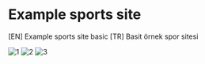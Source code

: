 # Example sports site
 [EN] Example sports site basic
 [TR] Basit örnek spor sitesi

![1](https://github.com/BagaturBey/Example-sports-site-basic/assets/107503923/c3ae20b2-7622-4aa5-aacd-b68d3bbfff77)
![2](https://github.com/BagaturBey/Example-sports-site-basic/assets/107503923/8a0b49b6-aeb3-481c-b63c-ff9a3b2877fd)
![3](https://github.com/BagaturBey/Example-sports-site-basic/assets/107503923/cae87655-78f4-4bb9-a5da-7d81da55201d)

